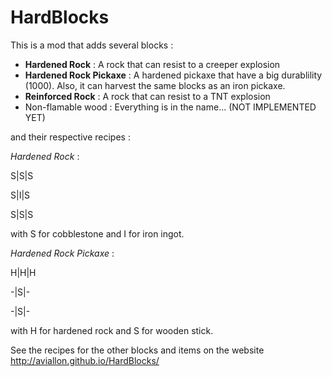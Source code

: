 # HardBlocks
This is a mod that adds several blocks :
- **Hardened Rock** : A rock that can resist to a creeper explosion
- **Hardened Rock Pickaxe** : A hardened pickaxe that have a big durablility (1000). Also, it can harvest the same blocks as an iron pickaxe.
- **Reinforced Rock** : A rock that can resist to a TNT explosion
- Non-flamable wood : Everything is in the name... (NOT IMPLEMENTED YET)

and their respective recipes :

_Hardened Rock_ :

S|S|S

S|I|S

S|S|S

with S for cobblestone and I for iron ingot.

_Hardened Rock Pickaxe_ :

H|H|H

-|S|-

-|S|-

with H for hardened rock and S for wooden stick.

See the recipes for the other blocks and items on the website http://aviallon.github.io/HardBlocks/
